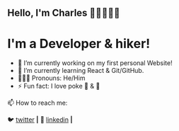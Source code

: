 ## Hello, I'm Charles ✌🏼👨🏻‍💻

# I'm a Developer & hiker!

- 🧰 I’m currently working on my first personal Website!
- 🌱 I’m currently learning React & Git/GitHub.
- 👨🏻‍🌾 Pronouns: He/Him
- ⚡ Fun fact: I love poke 🌮 & 🍚

📫 How to reach me:

🐦 [twitter][twitter] **|** 
👔 [linkedin][linkedin] **|** 

[twitter]: https://twitter.com/ch4rle2
[linkedin]: https://www.linkedin.com/in/charles-oliveira-a5aa49207/
